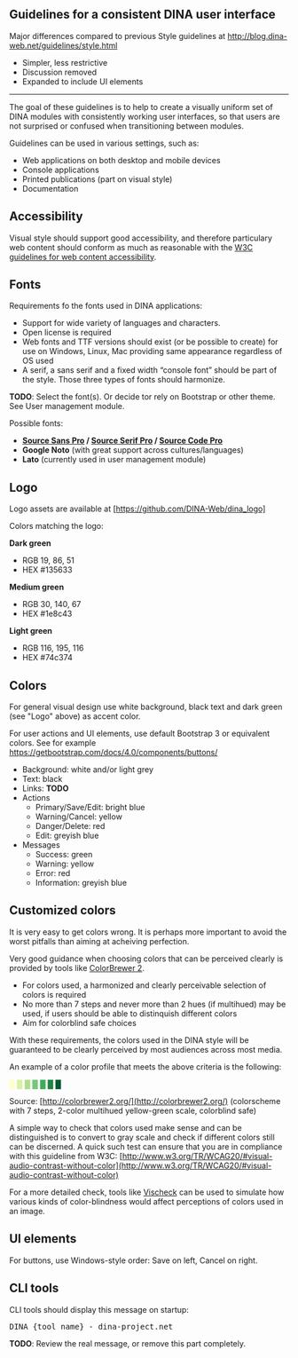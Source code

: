 ## Guidelines for a consistent DINA user interface

Major differences compared to previous Style guidelines at http://blog.dina-web.net/guidelines/style.html
- Simpler, less restrictive
- Discussion removed
- Expanded to include UI elements

--------------------------------

The goal of these guidelines is to help to create a visually uniform set of DINA modules with consistently working user interfaces, so that users are not surprised or confused when transitioning between modules.

Guidelines can be used in various settings, such as:

*   Web applications on both desktop and mobile devices
*   Console applications
*   Printed publications (part on visual style)
*   Documentation

## Accessibility

Visual style should support good accessibility, and therefore particulary web content should conform as much as reasonable with the [W3C guidelines for web content accessibility](http://www.w3.org/TR/WCAG20/).

## Fonts

Requirements fo the fonts used in DINA applications:

* Support for wide variety of languages and characters.
* Open license is required
* Web fonts and TTF versions should exist (or be possible to create) for use on Windows, Linux, Mac providing same appearance regardless of OS used
* A serif, a sans serif and a fixed width “console font” should be part of the style. Those three types of fonts should harmonize.

**TODO**: Select the font(s). Or decide tor rely on Bootstrap or other theme. See User management module.

Possible fonts:

*   **[Source Sans Pro](http://www.google.com/fonts/specimen/Source+Sans+Pro) / [Source Serif Pro](http://www.google.com/fonts/specimen/Source+Serif+Pro) / [Source Code Pro](http://www.google.com/fonts/specimen/Source+Code+Pro)**
*   **Google Noto** (with great support across cultures/languages)
*   **Lato** (currently used in user management module)

## Logo

Logo assets are available at [https://github.com/DINA-Web/dina_logo]

[comment]: <> (Don't link to image files on Github, since Markdown previewers seem to cause excess traffic which can lead to throttling on Github.)

Colors matching the logo:

**Dark green**

* RGB 19, 86, 51
* HEX #135633

**Medium green**

* RGB 30, 140, 67
* HEX #1e8c43

**Light green**

* RGB 116, 195, 116
* HEX #74c374

## Colors

For general visual design use white background, black text and dark green (see "Logo" above) as accent color.

For user actions and UI elements, use default Bootstrap 3 or equivalent colors. See for example https://getbootstrap.com/docs/4.0/components/buttons/

* Background: white and/or light grey
* Text: black
* Links: **TODO**
* Actions
  * Primary/Save/Edit: bright blue
  * Warning/Cancel: yellow
  * Danger/Delete: red
  * Edit: greyish blue
* Messages
  * Success: green
  * Warning: yellow
  * Error: red
  * Information: greyish blue

## Customized colors

It is very easy to get colors wrong. It is perhaps more important to avoid the worst pitfalls than aiming at acheiving perfection.

Very good guidance when choosing colors that can be perceived clearly is provided by tools like [ColorBrewer 2](http://colorbrewer2.org).

*   For colors used, a harmonized and clearly perceivable selection of colors is required
*   No more than 7 steps and never more than 2 hues (if multihued) may be used, if users should be able to distinquish different colors
*   Aim for colorblind safe choices

With these requirements, the colors used in the DINA style will be guaranteed to be clearly perceived by most audiences across most media.

An example of a color profile that meets the above criteria is the following:

<font color="#ffffcc">█</font> <font color="#d9f0a3">█</font> <font color="#addd8e">█</font> <font color="#78c679">█</font> <font color="#41ab5d">█</font> <font color="#238443">█</font> <font color="#005a32">█</font>

Source: [http://colorbrewer2.org/](http://colorbrewer2.org/) (colorscheme with 7 steps, 2-color multihued yellow-green scale, colorblind safe)

A simple way to check that colors used make sense and can be distinguished is to convert to gray scale and check if different colors still can be discerned. A quick such test can ensure that you are in compliance with this guideline from W3C: [http://www.w3.org/TR/WCAG20/#visual-audio-contrast-without-color](http://www.w3.org/TR/WCAG20/#visual-audio-contrast-without-color)

For a more detailed check, tools like [Vischeck](http://www.vischeck.com/vischeck/) can be used to simulate how various kinds of color-blindness would affect perceptions of colors used in an image.

## UI elements

For buttons, use Windows-style order: Save on left, Cancel on right.

## CLI tools

CLI tools should display this message on startup:

<pre>DINA {tool name} - dina-project.net</pre>

**TODO**: Review the real message, or remove this part completely.

